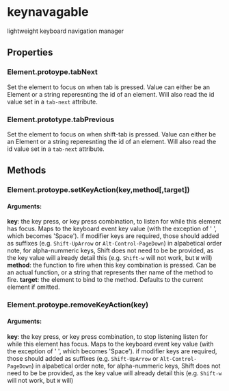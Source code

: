 # keynavagable
lightweight keyboard navigation manager

## Properties
### Element.protoype.tabNext
Set the element to focus on when tab is pressed. 
Value can either be an Element or a string reperesnting the id of an element. Will also read the id value set in a `tab-next` attribute.

### Element.prototype.tabPrevious
Set the element to focus on when shift-tab is pressed. 
Value can either be an Element or a string reperesnting the id of an element. Will also read the id value set in a `tab-next` attribute.

## Methods
### Element.protoype.setKeyAction(key,method[,target])
#### Arguments:
**key**: the key press, or key press combination, to listen for while this element has focus. Maps to the keyboard event key value (with the exception of ' ', which becomes 'Space').
   if modifier keys are required, those should added as suffixes (e.g. `Shift-UpArrow` or `Alt-Control-PageDown`) in alpabetical order
   note, for alpha-nummeric keys, Shift does not need to be be provided, as the key value will already detail this 
   (e.g. `Shift-w` will not work, but `W` will)
**method**: the function to fire when this key combination is pressed. Can be an actual function, or a string that represents ther name of the method to fire.
**target**: the element to bind to the method. Defaults to the current element if omitted.
### Element.protoype.removeKeyAction(key)
#### Arguments:
**key**: the key press, or key press combination, to stop listening listen for while this element has focus. Maps to the keyboard event key value (with the exception of ' ', which becomes 'Space').
   if modifier keys are required, those should added as suffixes (e.g. `Shift-UpArrow` or `Alt-Control-PageDown`) in alpabetical order
   note, for alpha-nummeric keys, Shift does not need to be be provided, as the key value will already detail this 
   (e.g. `Shift-w` will not work, but `W` will)
